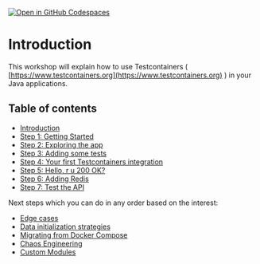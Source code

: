 [![Open in GitHub Codespaces](https://github.com/codespaces/badge.svg)](https://github.com/codespaces/new?hide_repo_select=true&ref=master&repo=140400673&machine=standardLinux32gb&location=WestEurope)

# Introduction

This workshop will explain how to use Testcontainers \( [https://www.testcontainers.org](https://www.testcontainers.org) \) in your Java applications.

## Table of contents

* [Introduction](README.md)
* [Step 1: Getting Started](step-1-getting-started.md)
* [Step 2: Exploring the app](step-2-exploring-the-app.md)
* [Step 3: Adding some tests](step-3-adding-some-tests.md)
* [Step 4: Your first Testcontainers integration](step-4-your-first-testcontainers-integration.md)
* [Step 5: Hello, r u 200 OK?](step-5-dude-r-u-200-ok.md)
* [Step 6: Adding Redis](step-6-adding-redis.md)
* [Step 7: Test the API](step-7-test-the-api.md)

Next steps which you can do in any order based on the interest:
* [Edge cases](step-extra-edge-cases.md)
* [Data initialization strategies](step-extra-data-init-strategies.md)
* [Migrating from Docker Compose](step-extra-migrating-from-docker-compose.md)
* [Chaos Engineering](step-extra-chaos-engineering.md)
* [Custom Modules](step-extra-custom-modules.md)

